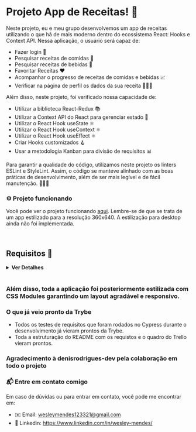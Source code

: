 # Projeto App de Receitas! 🍴 #

Neste projeto, eu e meu grupo desenvolvemos um app de receitas utilizando o que há de mais moderno dentro do ecossistema React: Hooks e Context API. Nessa aplicação, o usuário será capaz de:

- Fazer login 🔑
- Pesquisar receitas de comidas 🍔
- Pesquisar receitas de bebidas 🍹
- Favoritar Receitas ❤️
- Acompanhar o progresso de receitas de comidas e bebidas 📈
- Verificar na página de perfil os dados da sua receita 🧑🏻‍🍳


Além disso, neste projeto, foi verificado nossa capacidade de:
- Utilizar a biblioteca React-Redux 📚
- Utilizar a Context API do React para gerenciar estado 🔄
- Utilizar o React Hook useState ⚛️
- Utilizar o React Hook useContext ⚛️
- Utilizar o React Hook useEffect ⚛️
- Criar Hooks customizados 🪝
- Usar a metodologia Kanban para divisão de requisitos 📊

Para garantir a qualidade do código, utilizamos neste projeto os linters ESLint e StyleLint. Assim, o código se manteve alinhado com as boas práticas de desenvolvimento, além de ser mais legível e de fácil manutenção. 👨🏻‍💻

### ⚙️ Projeto funcionando ###
Você pode ver o projeto funcionando <a href=“https://recipes-app-amber.vercel.app/“>aqui</a>. Lembre-se de que se trata de um app estilizado para a resolução 360x640. A estilização para desktop ainda não foi implementada.

<br />

## Requisitos 📜 ##
<details>
  <summary><strong>Ver Detalhes</strong></summary><br />
   Tela de login
1 - Crie todos os elementos que devem respeitar os atributos descritos no protótipo para a tela de login
2 - Desenvolva a tela de maneira que a pessoa consiga escrever seu e-mail no input de email e sua senha no input de senha
3 - Desenvolva a tela de maneira que o formulário só seja válido após o preenchimento de um e-mail válido e de uma senha com mais de 6 caracteres
4 - Após a submissão do formulário, salve no localStorage o e-mail da pessoa usuária na chave user
5 - Redirecione a pessoa usuária para a tela principal de receitas de comidas após a submissão e validação com sucesso do login

## Header
6 - Implemente o header de acordo com a necessidade de cada tela
7 - Redirecione a pessoa usuária para a tela de perfil ao clicar no botão de perfil
8 - Desenvolva o botão de busca que, ao ser clicado, permita a visualização da barra de busca ou a esconda

Barra de busca – Header
9 - Implemente os elementos da barra de busca respeitando os atributos descritos no protótipo
10 - Implemente três radio buttons na barra de busca: Ingredient, Name e First letter
11 - Busque na API de comidas caso a pessoa esteja na página de comidas e na API de bebidas caso a pessoa esteja na de bebidas
12 - Redirecione a pessoa usuária para a tela de detalhes da receita caso apenas uma receita seja encontrada (o ID da receita deve constar na URL)
13 - Caso a busca retorne mais de uma receita, renderize as 12 primeiras encontradas e exiba a imagem e o nome de cada uma delas
14 - Exiba um alert caso nenhuma receita seja encontrada

## Menu inferior
15 - Implemente o menu inferior posicionando-o de forma fixa e contendo dois ícones: um para comidas e outro para bebidas
16 - Exiba o menu inferior apenas nas telas indicadas pelo protótipo
17 - Redirecione a pessoa usuária para a tela correta ao clicar em cada ícone no menu inferior

Tela principal de receitas
18 - Carregue as 12 primeiras receitas de comidas ou bebidas, uma em cada card
19 - Implemente os botões de categoria para serem utilizados como filtro
20 - Implemente o filtro das receitas por meio da API ao clicar no filtro de categoria
21 - Implemente o filtro como um toggle, o qual, se for selecionado novamente, fará o app retornar as receitas sem nenhum filtro
22 - Redirecione a pessoa usuária para a tela de detalhes quando ela clicar no card (a rota da tela deve mudar e sua URL deve conter o ID da receita)

## Tela de detalhes de uma receita
23 - Realize uma request para a API passando o ID da receita que deve estar disponível nos parâmetros da URL
24 - Desenvolva a tela de modo que ela contenha uma imagem da receita, um título, a categoria da receita (em caso de comidas) e se é ou não alcoólica (em caso de bebidas), uma lista de ingredientes (com as quantidades e instruções necessárias), um vídeo do YouTube incorporado e recomendações
25 - Implemente as recomendações (para receitas de comida, a recomendação deverá ser bebida; já para as receitas de bebida, a recomendação deverá ser comida)
26 - Implemente os 6 cards de recomendação, mostrando apenas 2 deles (o scroll é horizontal, similar a um carousel)
27 - Desenvolva um botão de nome "Start Recipe", que deve ficar fixo na parte de baixo da tela o tempo todo
28 - Implemente a solução de forma que, caso a receita já tenha sido feita, o botão "Start Recipe" desapareça
29 - Implemente a solução de modo que, caso a receita tenha sido iniciada mas não finalizada, o texto do botão deve ser "Continue Recipe"
30 - Redirecione a pessoa usuária caso o botão Start Recipe seja clicado (nesse caso, a rota deve mudar para a tela de receita em progresso)
31 - Implemente um botão de compartilhar e um de favoritar a receita
32 - Implemente a solução de forma que, ao clicar no botão de compartilhar, o link de detalhes da receita seja copiado para o clipboard e uma mensagem avisando que ele foi copiado apareça na tela em uma tag HTML
33 - Salve as receitas favoritas no localStorage na chave favoriteRecipes
34 - Implemente o ícone do coração (favorito) de modo que ele fique preenchido caso a receita esteja favoritada e vazio caso contrário
35 - Implemente a lógica no botão de favoritar de modo que, caso ele seja clicado, o ícone de coração mude seu estado atual e, caso esteja preenchido, mude para vazio e vice-versa

## Tela de receita em progresso
36 - Desenvolva a tela de modo que ela contenha uma imagem da receita, um título, a categoria (em caso de comidas) e se é ou não alcoólico (em caso de bebidas), uma lista de ingredientes (com as quantidades e instruções necessárias)
37 - Desenvolva um checkbox para cada item da lista de ingredientes
38 - Implemente uma lógica que ao clicar no checkbox de um ingrediente, o nome dele deve ser "riscado" da lista
39 - Salve o estado do progresso, que deve ser mantido caso a pessoa atualize a página ou volte para a mesma receita
40 - Desenvolva a lógica de favoritar e compartilhar (a lógica da tela de detalhes de uma receita se aplica aqui)
41 - Implemente a solução de modo que o botão de finalizar receita (Finish Recipe) só esteja habilitado quando todos os ingredientes estiverem "checkados" (marcados)
42 - Redirecione a pessoa usuária após ela clicar no botão de finalizar receita (Finish Recipe) para a página de receitas feitas, cuja rota deve ser /done-recipes

## Tela de receitas feitas
43 - Implemente os elementos da tela de receitas feitas respeitando os atributos descritos no protótipo
44 - Desenvolva a tela de modo que, caso a receita do card seja uma comida, ela apresente: foto da receita, nome, categoria, nacionalidade, data em que a pessoa fez a receita, duas primeiras tags retornadas pela API e botão de compartilhar
45 - Desenvolva a tela de maneira que, caso a receita do card seja uma bebida, ela apresente: foto da receita, nome, se é alcoólica, data em que a pessoa fez a receita e botão de compartilhar
46 - Desenvolva a solução de modo que o botão de compartilhar copie a URL da tela de detalhes da receita para o clipboard
47 - Implemente 2 botões que filtram as receitas por comida ou bebida e um terceiro que remove todos os filtros
48 - Redirecione a pessoa usuária para a tela de detalhes da receita caso seja clicado na foto ou no nome da receita

## Tela de receitas favoritas
49 - Implemente os elementos da tela de receitas favoritas (cumulativo com os atributos em comum com a tela de receitas feitas) respeitando os atributos descritos no protótipo
50 - Desenvolva a tela de modo que, caso a receita do card seja uma comida, ela apresente: foto da receita, nome, categoria, nacionalidade, botão de compartilhar e botão de desfavoritar
51 - Desenvolva a tela de modo que, caso a receita do card seja uma bebida, ela apresente: foto da receita, nome, se é alcoólica ou não, botão de compartilhar e botão de desfavoritar
52 - Desenvolva a solução de modo que o botão de compartilhar copie a URL da tela de detalhes da receita para o clipboard
53 - Desenvolva a solução de modo que o botão de desfavoritar remova a receita da lista de receitas favoritas do localStorage e da tela
54 - Implemente dois botões que filtrem as receitas por comida ou bebida e um terceiro que remova todos os filtros
55 - Redirecione a pessoa usuária quando ela clicar na foto ou no nome da receita (nesse caso, a rota deve mudar para a tela de detalhes daquela receita)

## Tela de perfil
56 - Implemente os elementos da tela de perfil respeitando os atributos descritos no protótipo
57 - Implemente a solução de maneira que o e-mail da pessoa usuária esteja visível
58 - Implemente três botões: um de nome Done Recipes, um de nome Favorite Recipes e um de nome Logout
59 - Redirecione a pessoa usuária de modo que, ao clicar no botão de Done Recipes, a rota mude para a tela de receitas feitas
60 - Redirecione a pessoa usuária de modo que, ao clicar no botão de Favorite Recipes, a rota mude para a tela de receitas favoritas
61 - Redirecione a pessoa usuária de modo que, ao clicar no botão Logout, o localStorage seja limpo e a rota mude para a tela de login
</details>

<br />

### Além disso, toda a aplicação foi posteriormente estilizada com CSS Modules garantindo um layout agradável e responsivo. ###

### O que já veio pronto da Trybe ###
- Todos os testes de requisitos que foram rodados no Cypress durante o desenvolvimento já vieram prontos da Trybe.
- Toda a estruturação do README com os requistos e o quadro do Trello vieram prontos.

### Agradecimento à denisrodrigues-dev pela colaboração em todo o projeto

### 📬 Entre em contato comigo ###
Em caso de dúvidas ou para entrar em contato, você pode me encontrar em:

- ✉️ Email: wesleymendes123321@gmail.com
- 🔗 Linkedin: https://www.linkedin.com/in/wesley-mendes/
